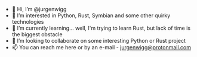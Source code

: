 - 👋 Hi, I’m @jurgenwigg
- 👀 I’m interested in Python, Rust, Symbian and some other quirky technologies
- 🌱 I’m currently learning... well, I'm trying to learn Rust, but lack of time is the biggest obstacle
- 💞️ I’m looking to collaborate on some interesting Python or Rust project
- 📫 You can reach me here or by an e-mail - jurgenwigg@protonmail.com

<!---
jurgenwigg/jurgenwigg is a ✨ special ✨ repository because its `README.md` (this file) appears on your GitHub profile.
You can click the Preview link to take a look at your changes.
--->
